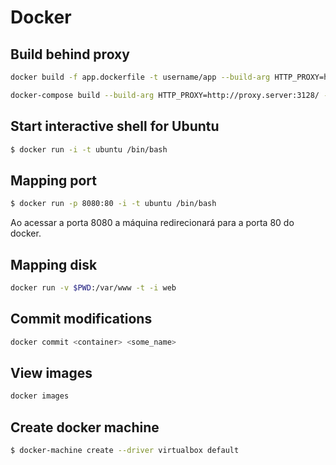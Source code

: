 # Docker

## Build behind proxy

```bash
docker build -f app.dockerfile -t username/app --build-arg HTTP_PROXY=http://proxy.server:3128/ --build-arg HTTPS_PROXY=http://proxy.server:3128/ --build-arg npm_config_strict_ssl=false
```

```bash
docker-compose build --build-arg HTTP_PROXY=http://proxy.server:3128/ --build-arg HTTPS_PROXY=http://proxy.server:3128/
```


## Start interactive shell for Ubuntu

```bash
$ docker run -i -t ubuntu /bin/bash
```

## Mapping port

```bash
$ docker run -p 8080:80 -i -t ubuntu /bin/bash
```

Ao acessar a porta 8080 a máquina redirecionará para a porta 80 do docker.

## Mapping disk

```bash
docker run -v $PWD:/var/www -t -i web
```

## Commit modifications

```bash
docker commit <container> <some_name>
```

## View images

```bash
docker images
```

## Create docker machine

```bash
$ docker-machine create --driver virtualbox default
```
